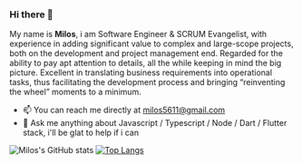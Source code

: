 

### Hi there 👋

My name is **Milos**, i am Software Engineer & SCRUM Evangelist, with experience in adding significant value to complex and large-scope projects, both on the development and project management end. Regarded for the ability to pay apt attention to details, all the while keeping in mind the big picture. Excellent in translating business requirements into operational tasks, thus facilitating the development process and bringing “reinventing the wheel” moments to a minimum. 

- 📫  You can reach me directly at milos5611@gmail.com
- 💬  Ask me anything about Javascript / Typescript / Node / Dart / Flutter stack, i'll be glat to help if i can

![Milos's GitHub stats](https://github-readme-stats.vercel.app/api?username=Milos5611&count_private=true&show_icons=true&hide_title=true&include_all_commits=true&hide_border=true&hide=stars&card_width=270)
[![Top Langs](https://github-readme-stats.vercel.app/api/top-langs/?username=Milos5611&layout=compact&langs_count=8&hide_title=true&hide_border=true&card_width=270)](https://github.com/Milos5611)

<!--
<h2>🛠 My Toolkit</h2>

<p align="left"> 
    <a title="JavaScript" href="" target="_blank">
        <img src="https://raw.githubusercontent.com/devicons/devicon/master/icons/javascript/javascript-original.svg" alt="javascript" width="45" height="45" />
    </a>
     <a title="React" href="https://postman.com" target="_blank">
        <img src="https://www.vectorlogo.zone/logos/reactjs/reactjs-icon.svg" alt="postman" width="45" height="45" />
    </a>
     <a title="Angular" href="https://postman.com" target="_blank">
        <img src="https://www.vectorlogo.zone/logos/angular/angular-icon.svg" alt="postman" width="45" height="45" />
    </a>
     <a title="Aurelia" href="https://postman.com" target="_blank">
        <img src="https://www.vectorlogo.zone/logos/aureliaio/aureliaio-icon.svg" alt="postman" width="45" height="45" />
    </a>
    <a title="HTML" href="https://www.w3schools.com/" target="_blank">
        <img src="https://raw.githubusercontent.com/gilbarbara/logos/f4c8e8b933aa80ce83b6d6d387e016bf4cb4e376/logos/html-5.svg" alt="html" width="45" height="45" />
    </a>
    <a title="GraphQL" href="https://graphql.org" target="_blank">
        <img src="https://www.vectorlogo.zone/logos/graphql/graphql-icon.svg" alt="graphql" width="45" height="45" />
    </a>
    <a title="Gradle" href="https://gradle.org/" target="_blank">
        <img src="https://raw.githubusercontent.com/gilbarbara/logos/f4c8e8b933aa80ce83b6d6d387e016bf4cb4e376/logos/gradle.svg" alt="gradle" width="45" height="45" />
    </a>
    <a title="PostreSQL" href="https://www.postgresql.org" target="_blank">
        <img src="https://raw.githubusercontent.com/devicons/devicon/master/icons/postgresql/postgresql-original-wordmark.svg" alt="postgresql" width="45" height="45" />
    </a>
    <a title="MySQL" href="https://www.mysql.com/" target="_blank">
        <img src="https://raw.githubusercontent.com/devicons/devicon/master/icons/mysql/mysql-original-wordmark.svg" alt="mysql" width="45" height="45" />
    </a>
    <a title="MongoDB" href="https://www.mongodb.com/" target="_blank">
        <img src="https://raw.githubusercontent.com/devicons/devicon/master/icons/mongodb/mongodb-original-wordmark.svg" alt="mongodb" width="45" height="45" />
    </a>
    <a title="Elasticsearch" href="https://www.elastic.co" target="_blank">
        <img src="https://github.com/jalbertsr/logo-badge-images/blob/master/img/elastic-logo.png?raw=true" alt="Elasticsearch" width="45" height="45" />
    </a>
    <a title="Redis" href="https://redis.io" target="_blank">
        <img src="https://raw.githubusercontent.com/devicons/devicon/master/icons/redis/redis-original-wordmark.svg" alt="redis" width="45" height="45" />
    </a>
    <a title="Docker" href="https://www.docker.com/" target="_blank">
        <img src="https://cdn-icons-png.flaticon.com/512/556/556027.png" alt="docker" width="45" height="45" />
    </a>
    <a title="Kubernetes" href="https://kubernetes.io/" target="_blank">
        <img src="https://raw.githubusercontent.com/gilbarbara/logos/f4c8e8b933aa80ce83b6d6d387e016bf4cb4e376/logos/kubernetes.svg" alt="kubernetes" width="45" height="45" />
    </a>
    <a title="AWS" href="https://aws.amazon.com" target="_blank">
        <img src="https://upload.wikimedia.org/wikipedia/commons/9/93/Amazon_Web_Services_Logo.svg" alt="aws" width="45" height="45" />
    </a>
    <a title="GIT" href="https://git-scm.com" target="_blank">
        <img src="https://www.vectorlogo.zone/logos/git-scm/git-scm-icon.svg" alt="github" width="45" height="45" />
    </a>
    <a title="Linux" href="" target="_blank">
        <img src="https://upload.wikimedia.org/wikipedia/commons/3/35/Tux.svg" alt="linux" width="45" height="45" />
    </a>
</p>
-->

<!--
**Milos5611/Milos5611** is a ✨ _special_ ✨ repository because its `README.md` (this file) appears on your GitHub profile.

Here are some ideas to get you started:

- 🔭 I’m currently working on ...
- 🌱 I’m currently learning ...
- 👯 I’m looking to collaborate on ...
- 🤔 I’m looking for help with ...
- 💬 Ask me about ...
- 📫 How to reach me: ...
- 😄 Pronouns: ...
- ⚡ Fun fact: ...
-->
